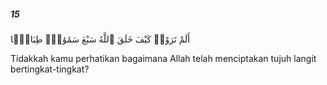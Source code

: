 ##### 15

<span class="ayah">أَلَمْ تَرَوْا۟ كَيْفَ خَلَقَ ٱللَّهُ سَبْعَ سَمَٰوَٰتٍۢ طِبَاقًۭا</span>

<span class="ayah_translation">Tidakkah kamu perhatikan bagaimana Allah telah menciptakan tujuh langit bertingkat-tingkat?</span>
